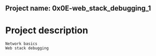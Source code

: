 ## Project name: 0x0E-web_stack_debugging_1

# Project description
	Network basics
	Web stack debugging
